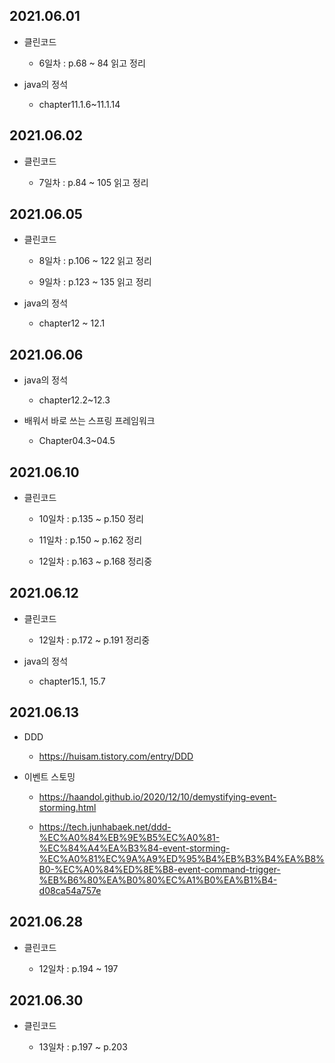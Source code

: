 ## 2021.06.01

- 클린코드

  - 6일차 : p.68 ~ 84 읽고 정리

- java의 정석

  - chapter11.1.6~11.1.14

## 2021.06.02

- 클린코드

  - 7일차 : p.84 ~ 105 읽고 정리

## 2021.06.05

- 클린코드

  - 8일차 : p.106 ~ 122 읽고 정리

  - 9일차 : p.123 ~ 135 읽고 정리

- java의 정석

  - chapter12 ~ 12.1

## 2021.06.06

- java의 정석
  
  - chapter12.2~12.3

- 배워서 바로 쓰는 스프링 프레임워크

  - Chapter04.3~04.5


## 2021.06.10

- 클린코드

  - 10일차 : p.135 ~ p.150 정리

  - 11일차 : p.150 ~ p.162 정리

  - 12일차 : p.163 ~ p.168 정리중

## 2021.06.12

- 클린코드

  - 12일차 : p.172 ~ p.191 정리중

- java의 정석

  - chapter15.1, 15.7

## 2021.06.13

- DDD
  
  - https://huisam.tistory.com/entry/DDD

- 이벤트 스토밍

  - https://haandol.github.io/2020/12/10/demystifying-event-storming.html

  - https://tech.junhabaek.net/ddd-%EC%A0%84%EB%9E%B5%EC%A0%81-%EC%84%A4%EA%B3%84-event-storming-%EC%A0%81%EC%9A%A9%ED%95%B4%EB%B3%B4%EA%B8%B0-%EC%A0%84%ED%8E%B8-event-command-trigger-%EB%B6%80%EA%B0%80%EC%A1%B0%EA%B1%B4-d08ca54a757e

## 2021.06.28

- 클린코드

  - 12일차 : p.194 ~ 197

## 2021.06.30

- 클린코드

  - 13일차 : p.197 ~ p.203
